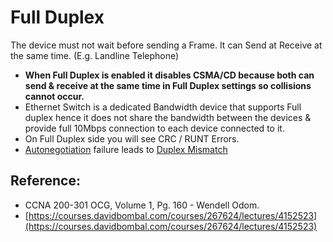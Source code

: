 # Full Duplex

The device must not wait before sending a Frame. It can Send at Receive at the same time. \(E.g. Landline Telephone\)

*  **When Full Duplex is enabled it disables CSMA/CD because both can  send & receive at the same time in Full Duplex settings so collisions cannot occur.**
* Ethernet Switch is a dedicated Bandwidth device that supports Full duplex hence it does not share the bandwidth between the devices & provide full 10Mbps connection to each device connected to it.
* On Full Duplex side you will see CRC / RUNT Errors.
* [Autonegotiation](https://app.gitbook.com/@mudassirs46/s/network-fundamentals/~/drafts/-MRZ8l67L5MHnaQIEh9W/autonegotiation) failure leads to [Duplex Mismatch](https://app.gitbook.com/@mudassirs46/s/network-fundamentals/~/drafts/-MRZ8l67L5MHnaQIEh9W/duplex-mismatch)

## Reference:

* CCNA 200-301 OCG, Volume 1, Pg. 160 - Wendell Odom.
* [https://courses.davidbombal.com/courses/267624/lectures/4152523](https://courses.davidbombal.com/courses/267624/lectures/4152523)


